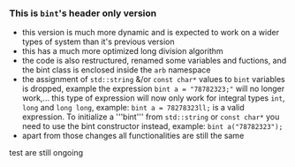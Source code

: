 ### This is ```bint```'s header only version

  - this version is much more dynamic and is expected to work on a wider types of system than it's previous version
  - this has a much more optimized long division algorithm
  - the code is also restructured, renamed some variables and fuctions, and the bint class is enclosed inside the ```arb``` namespace
  - the assignment of ```std::string``` &/or ```const char*``` values to ```bint``` variables is dropped, example the expression  ```bint a = "78782323;"``` will no longer work,... this type of expression will now only work for integral types ```int```, ```long``` and ```long long```, example: ```bint a = 78278323ll;``` is a valid expression. To initialize a '''bint''' from ```std::string``` or ```const char*``` you need to use the bint constructor instead, example: ```bint a("78782323");```
  - apart from those changes all functionalities are still the same

test are still ongoing
